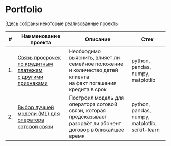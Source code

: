 # Portfolio

Здесь собраны некоторые реализованные проекты

| #    | Наименование проекта                | Описание                                                     | Стек                                                         |
| ---- | ------------------------------------------------------------ | ------------------------------------------------------------ | ------------------------------------------------------------ |
| 1.   | [Связь просрочек по кредитным платежам<br/>с другими признаками](https://github.com/satysh/portfolio/blob/main/credit_bank_project) | Необходимо выяснить, влияет ли семейное положение и количество детей клиента<br/>на факт погашения кредита в срок | python, pandas, numpy, matplotlib
| 2.   | [Выбор лучшей модели (ML) для оператора сотовой связи](https://github.com/satysh/portfolio/blob/main/telecom) | Построил модель для оператора сотовой связи, которая предсказывает разорвёт ли абонент договор в ближайшее время | python, pandas, numpy, matplotlib, scikit-learn